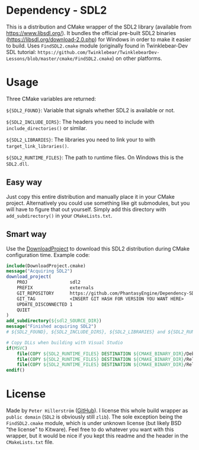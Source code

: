 # Dependency - SDL2
This is a distribution and CMake wrapper of the SDL2 library (available from https://www.libsdl.org/). It bundles the official pre-built SDL2 binaries (https://libsdl.org/download-2.0.php) for Windows in order to make it easier to build. Uses `FindSDL2.cmake` module (originally found in Twinklebear-Dev SDL tutorial: `https://github.com/Twinklebear/TwinklebearDev-Lessons/blob/master/cmake/FindSDL2.cmake`) on other platforms.

# Usage

Three CMake variables are returned:

`${SDL2_FOUND}`: Variable that signals whether SDL2 is available or not.

`${SDL2_INCLUDE_DIRS}`: The headers you need to include with `include_directories()` or similar.

`${SDL2_LIBRARIES}`: The libraries you need to link your to with `target_link_libraries()`.

`${SDL2_RUNTIME_FILES}`: The path to runtime files. On Windows this is the `SDL2.dll`.

## Easy way
Just copy this entire distribution and manually place it in your CMake project. Alternatively you could use something like git submodules, but you will have to figure that out yourself. Simply add this directory with `add_subdirectory()` in your `CMakeLists.txt`.

## Smart way
Use the [DownloadProject](https://github.com/Crascit/DownloadProject) to download this SDL2 distribution during CMake configuration time. Example code:

~~~cmake
include(DownloadProject.cmake)
message("Acquiring SDL2")
download_project(
	PROJ                sdl2
	PREFIX              externals
	GIT_REPOSITORY      https://github.com/PhantasyEngine/Dependency-SDL2.git
	GIT_TAG             <INSERT GIT HASH FOR VERSION YOU WANT HERE>
	UPDATE_DISCONNECTED 1
	QUIET
)
add_subdirectory(${sdl2_SOURCE_DIR})
message("Finished acquiring SDL2")
# ${SDL2_FOUND}, ${SDL2_INCLUDE_DIRS}, ${SDL2_LIBRARIES} and ${SDL2_RUNTIME_FILES} is available at this point

# Copy DLLs when building with Visual Studio
if(MSVC)
	file(COPY ${SDL2_RUNTIME_FILES} DESTINATION ${CMAKE_BINARY_DIR}/Debug)
	file(COPY ${SDL2_RUNTIME_FILES} DESTINATION ${CMAKE_BINARY_DIR}/RelWithDebInfo)
	file(COPY ${SDL2_RUNTIME_FILES} DESTINATION ${CMAKE_BINARY_DIR}/Release)
endif()
~~~

# License

Made by `Peter Hillerström` ([GitHub](https://github.com/PetorSFZ)). I license this whole build wrapper as `public domain` (`SDL2` is obviously still `zlib`). The sole exception being the `FindSDL2.cmake` module, which is under unknown license (but likely BSD "the license" to Kitware). Feel free to do whatever you want with this wrapper, but it would be nice if you kept this readme and the header in the `CMakeLists.txt` file.